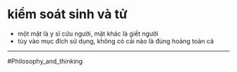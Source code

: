 # kiểm soát sinh và tử

- một mặt là y sĩ cứu người, mặt khác là giết người
- tùy vào mục đích sử dụng, không có cái nào là đúng hoàng toàn cả

---

#Philosophy_and_thinking 